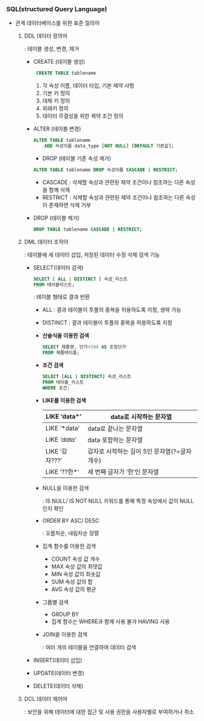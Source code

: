 ### SQL(structured Query Language)

- 관계 데이터베이스를 위한 표준 질의어
    1. DDL 데이터 정의어
        
        : 테이블 생성, 변경, 제거
        
        - CREATE (테이블 생성)
            
            ```sql
             CREATE TABLE tablename
            ```
            
        
        	 1. 각 속성 이름, 데이터 타입, 기본 제약 사항
        	 2. 기본 키 정의
        	 3. 대체 키 정의
        	 4. 외래키 정의
        	 5. 데이터 무결성을 위한 제약 조건 정의
        
        - ALTER (테이블 변경)
            
            ```sql
            ALTER TABLE tablename
            	ADD 속성이름 data_type [NOT NULL] [DEFAULT 기본값];
            ```
            
            - DROP (테이블 기존 속성 제거)
            
            ```sql
            ALTER TABLE tablename DROP 속성이름 CASCADE | RESTRICT;
            ```
            
            - CASCADE : 삭제할 속성과 관련된 제약 조건이나 참조하는 다른 속성을 함께 삭제
            - RESTRICT : 삭제할 속성과 관련된 제약 조건이나 참조하는 다른 속성이 존재하면 삭제 거부
        - DROP (테이블 제거)
            
            ```sql
            DROP TABLE tablename CASCADE | RESTRICT;
            ```
            
    2. DML 데이터 조작어
        
        : 테이블에 세 데이터 삽입, 저장된 데이터 수정 삭제 검색 기능
        
        - SELECT(데이터 검색)
            
            ```sql
            SELECT [ ALL | DISTINCT ] 속성_리스트
            FROM 테이블리스트;
            ```
            
            : 테이블 형태로 결과 반환
            
            - ALL : 결과 테이블이 투플의 중복을 허용하도록 지정, 생략 가능
            - DISTINCT : 결과 테이블이 투플의 중복을 허용하도록 지정
            - **산술식을 이용한 검색**
                
                ```sql
                SELECT 제품명, 단가+500 AS 조정단가 
                FROM 제품테이플;
                ```
                
            - **조건 검색**
                
                ```sql
                SELECT [ALL | DISTINCT] 속성_리스트
                FROM 테이블_리스트
                WHERE 조건;
                ```
                
            - **LIKE를 이용한 검색**
                
                
                | LIKE ‘data*’ | data로 시작하는 문자열 |
                | --- | --- |
                | LIKE ‘*data’ | data로 끝나는 문자열 |
                | LIKE ‘*data*’ | data 포함하는 문자열 |
                | LIKE ‘감자???’ | 감자로 시작하는 길이 5인 문자열(?=글자 개수) |
                | LIKE ‘??한*’ | 세 번째 글자가 ‘한’인 문자열 |
            - NULL을 이용한 검색
                
                : IS NULL/ IS NOT NULL 키워드를 통해 특정 속성에서 값이 NULL인지 확인
                
            - ORDER BY ASC/ DESC
                
                : 오름차순, 내림차순 정렬
                
            - 집계 함수를 이용한 검색
                - COUNT 속성 값 개수
                - MAX 속성 값의 최댓값
                - MIN 속성 값의 최솟값
                - SUM 속성 값의 합
                - AVG 속성 값의 평균
            - 그룹별 검색
                - GROUP BY
                - 집계 함수는 WHERE과 함께 사용 불가 HAVING 사용
            - JOIN을 이용한 검색
                
                : 여러 개의 테이블을 연결하여 데이터 검색
                
        - INSERT(데이터 삽입)
        - UPDATE(데이터 변경)
        - DELETE(데이터 삭제)
    3. DCL 데이터 제어어
        
        : 보안을 위해 데이터에 대한 접근 및 사용 권한을 사용자별로 부여하거나 취소